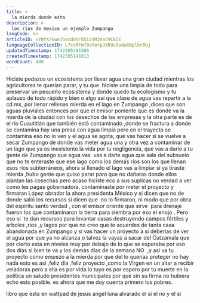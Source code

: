 ```yaml
---
title: >
  la mierda donde esta
description: >
  los rios de mexico un ejemplo Zumpango  
langCode: en
articleID: xYNYK7GweJbocdUVr85izVM2nac9C6ZE
languageCollectionID: L7cxRFmf0oYorpJXB9s9odaX8plhrBbj
updatedTimestamp: 1742305481585
createdTimestamp: 1742305141013
wordCount: 480
---
```


Hiciste pedazos un ecosistema por llevar agua una gran ciudad mientras los agricultores te querían parar, y tu que  hiciste una limpia de todo para preservar un pequeño ecosistema y donde quedo tu ecologismo y tu aplauso de todo rápido y bien o algo así que clase de agua vas repartir a la cd mx, por llenar rellenas mierda en el lago en Zumpango ,dices que son aguas pluviales entonces por que el emisor poniente que es donde va la mierda de la ciudad con los desechos de las empresas y la otra parte es de el río Cuautitlán que también está contaminado ,donde se fractura a donde se contamina hay una presa con agua limpia pero en el trayecto se contamina eso no lo ven y el agua se agota; que vas hacer si se vuelve a secar Zumpango de donde vas meter agua una y otra vez a contaminar de un lago que ya es inexistente la vida por tu negligencia, que vas a darle a tu gente de Zumpango que agua vas  vas a darle agua que sale del subsuelo que no te enteraste que ese lago como los demás ríos son los que llenan esos ríos subterráneos, ahora si llenado el lago vas a limpiar si ya tiraste mierda ,hubo gente que quiso parar para que no dañaras donde ellos plantan las cosechas pero acaso hiciste eco a sus suplicas no verdad a ver como les pagas gobernadora, contaminaste por meter el proyecto y firmaran López obrador la ahora presidenta México y si dicen que no de donde salió los recursos si dicen que  no lo firmaron, ni modo que por obra del espíritu santo verdad , con el emisor oriente que sirve  para drenaje fueron los que contaminaron la tierra para siembra por eso el enojo . Pero eso si  te dan recursos para levantar casas destruyendo campos fértiles y arboles ,ríos ,y lagos por que no creo que te acuerdes de tanta casa abandonada en Zumpango y si vas hacer un proyecto a si deberías de ver el agua por que ya no alcanza o talvez la vayas a sacar del Cutzamala que  por cierto esta en niveles muy por debajo de lo que se esperaba por eso dos días si bien te va y los demás días de la semana NO  ,y así va tu proyecto como empezó a la mierda por que del lo querías proteger no hay nada esto es así ,feliz día ,feliz proyecto ,como la Virgen en un altar a recibir veladoras pero a ella es por vida lo tuyo es por espero por tu muerte en la política un saludo presidentes municipales por que sin su firma no hubiera echo esto posible. es ahora que me doy cuenta primero los pobres.

libro que esta en wattpad de jesus angel luna alvarado el si el no y el si